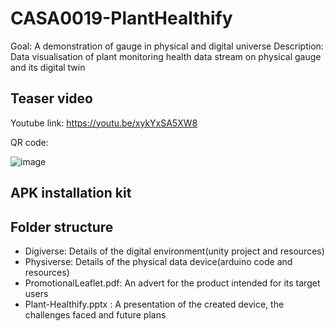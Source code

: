 # CASA0019-PlantHealthify
 Goal: A demonstration of gauge in physical and digital universe 
 Description: Data visualisation of plant monitoring health data stream on physical gauge and its digital twin
 
## Teaser video
 Youtube link: https://youtu.be/xykYxSA5XW8
 
QR code:
 
 ![image](https://user-images.githubusercontent.com/92024194/148416386-70a96d84-0fa4-4373-911b-8a922c4e58e9.png)
 
## APK installation kit

## Folder structure
 <ul>
  <li> Digiverse: Details of the digital environment(unity project and resources) </li>
  <li> Physiverse: Details of the physical data device(arduino code and resources) </li>
  <li> PromotionalLeaflet.pdf: An advert for the product intended for its target users </li>
  <li> Plant-Healthify.pptx : A presentation of the created device, the challenges faced and future plans </li>
 </ul>
 
